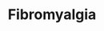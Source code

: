 ---
title: Fibromyalgia
crosslinks:
- CBD
- kratom
- science
- eldertrees
- SuicideWatch
- ehlersdanlos
- promethease
- HaircareScience
- microgrowery
- BPD
- CFS
- migraine
- AMA
- chronicpain
- Fitness
---